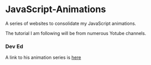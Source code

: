 # JavaScript-Animations

A series of websites to consolidate my JavaScript animations.

The tutorial I am following will be from numerous Yotube channels.

### Dev Ed

A link to his animation series is [here](https://www.youtube.com/watch?v=HlCzCq46YTk&list=PLDyQo7g0_nsXEOxGlAgccV8fu-cHZnI5B&index=7)
